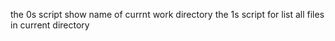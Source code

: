 the 0s script show name of currnt work directory
the 1s script for list all files in current directory
